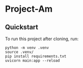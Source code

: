 # Project-Am

## Quickstart

To run this project after cloning, run:

```
python -m venv .venv
source .venv/
pip install requirements.txt
uvicorn main:app --reload
```
